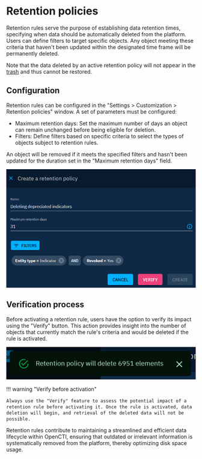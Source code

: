 # Retention policies

Retention rules serve the purpose of establishing data retention times, specifying when data should be automatically deleted from the platform. Users can define filters to target specific objects. Any object meeting these criteria that haven't been updated within the designated time frame will be permanently deleted.

Note that the data deleted by an active retention policy will not appear in the [trash](../usage/delete-restore.md) and thus cannot be restored.  

## Configuration

Retention rules can be configured in the "Settings > Customization > Retention policies" window. A set of parameters must be configured:

- Maximum retention days: Set the maximum number of days an object can remain unchanged before being eligible for deletion.
- Filters: Define filters based on specific criteria to select the types of objects subject to retention rules.
 
An object will be removed if it meets the specified filters and hasn't been updated for the duration set in the "Maximum retention days" field.

![Retention policy parameters](./assets/retention-policy-parameters.png)


## Verification process

Before activating a retention rule, users have the option to verify its impact using the "Verify" button. This action provides insight into the number of objects that currently match the rule's criteria and would be deleted if the rule is activated.

![Items to  be deleted](./assets/items-to-be-deleted.png)

!!! warning "Verify before activation"

    Always use the "Verify" feature to assess the potential impact of a retention rule before activating it. Once the rule is activated, data deletion will begin, and retrieval of the deleted data will not be possible.

Retention rules contribute to maintaining a streamlined and efficient data lifecycle within OpenCTI, ensuring that outdated or irrelevant information is systematically removed from the platform, thereby optimizing disk space usage.

